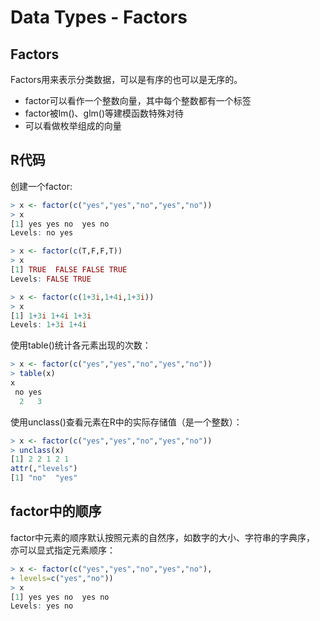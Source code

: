 # Data Types - Factors

## Factors
Factors用来表示分类数据，可以是有序的也可以是无序的。
- factor可以看作一个整数向量，其中每个整数都有一个标签
- factor被lm()、glm()等建模函数特殊对待
- 可以看做枚举组成的向量

## R代码
创建一个factor:
```R
> x <- factor(c("yes","yes","no","yes","no"))
> x
[1] yes yes no  yes no 
Levels: no yes

> x <- factor(c(T,F,F,T))
> x
[1] TRUE  FALSE FALSE TRUE 
Levels: FALSE TRUE

> x <- factor(c(1+3i,1+4i,1+3i))
> x
[1] 1+3i 1+4i 1+3i
Levels: 1+3i 1+4i
```

使用table()统计各元素出现的次数：
```R
> x <- factor(c("yes","yes","no","yes","no"))
> table(x)
x
 no yes 
  2   3 
```

使用unclass()查看元素在R中的实际存储值（是一个整数）：
```R
> x <- factor(c("yes","yes","no","yes","no"))
> unclass(x)
[1] 2 2 1 2 1
attr(,"levels")
[1] "no"  "yes"
```

## factor中的顺序
factor中元素的顺序默认按照元素的自然序，如数字的大小、字符串的字典序，
亦可以显式指定元素顺序：
```R
> x <- factor(c("yes","yes","no","yes","no"),
+ levels=c("yes","no"))
> x
[1] yes yes no  yes no 
Levels: yes no
```



